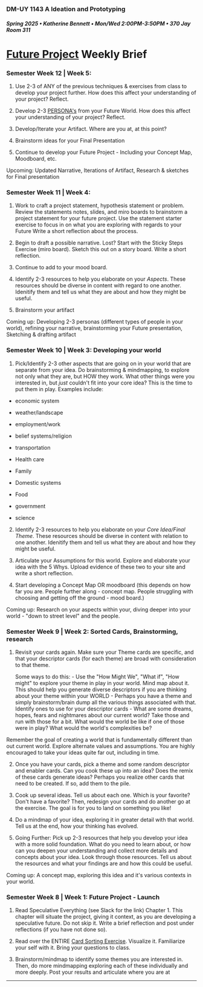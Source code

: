 ### DM-UY 1143 A Ideation and Prototyping
##### Spring 2025 • Katherine Bennett • Mon/Wed 2:00PM-3:50PM • 370 Jay Room 311

# [Future Project](Future.md) Weekly Brief


### Semester Week 12 | Week 5: 

1. Use 2-3 of ANY of the previous techniques & exercises from class to develop your project further. How does this affect your understanding of your project? Reflect.

2. Develop 2-3 [PERSONA's](Personas.md) from your Future World. How does this affect your understanding of your project? Reflect.

3. Develop/Iterate your Artifact. Where are you at, at this point?

4. Brainstorm ideas for your Final Presentation

5. Continue to develop your Future Project - Including your Concept Map, Moodboard, etc.

Upcoming: Updated Narrative, Iterations of Artifact, Research & sketches for Final presentation


### Semester Week 11 | Week 4: 

1. Work to craft a project statement, hypothesis statement or problem. Review the statements notes, slides, and miro boards to brainstorm a project statement for your future project. Use the statement starter exercise to focus in on what you are exploring with regards to your Future Write a short reflection about the process.

2. Begin to draft a possible narrative. Lost? Start with the Sticky Steps Exercise (miro board). Sketch this out on a story board. Write a short reflection.

3. Continue to add to your mood board.

4. Identify 2-3 resources to help you elaborate on your *Aspects*. These resources should be diverse in content with regard to one another. Idenitify them and tell us what they are about and how they might be useful.

5. Brainstorm your artifact

Coming up: Developing 2-3 personas (different types of people in your world), refining your narrative, brainstorming your Future presentation, Sketching & drafting artifact


### Semester Week 10 | Week 3: Developing your world

1. Pick/Identify 2-3 other aspects that are going on in your world that are separate from your idea. Do brainstorming & mindmapping, to explore not only what they are, but HOW they work. What other things were you interested in, but _just_ couldn't fit into your core idea? This is the time to put them in play. Examples include:

- economic system

- weather/landscape

- employment/work

- belief systems/religion

- transportation

- Health care

- Family

- Domestic systems

- Food

- government

- science


2. Identify 2-3 resources to help you elaborate on your *Core Idea/Final Theme*. These resources should be diverse in content with relation to one another. Idenitify them and tell us what they are about and how they might be useful.

3. Articulate your Assumptions for this world. Explore and elaborate your idea with the 5 Whys. Upload evidence of these two to your site and write a short reflection.

4. Start developing a Concept Map OR moodboard (this depends on how far you are. People further along - concept map. People struggling with choosing and getting off the ground - mood board.)

Coming up: Research on your aspects within your, diving deeper into your world - "down to street level" and the people.

### Semester Week 9 | Week 2: Sorted Cards, Brainstorming, research

1. Revisit your cards again. Make sure your Theme cards are specific, and that your descriptor cards (for each theme) are broad with consideration to that theme. 

	Some ways to do this:
		- Use the "How Might We", "What if", "How might" to explore your theme in play in your world. Mind map about it. This should help you generate diverse descriptors if you are thinking about your theme within your WORLD
		- Perhaps you have a theme and simply brainstorm/brain dump all the various things associated with that. Identify ones to use for your descriptor cards
		- What are some dreams, hopes, fears and nightmares about our current world? Take those and run with those for a bit. What would the world be like if one of those were in play? What would the world's complexities be?

Remember the goal of creating a world that is fundamentally different than out current world. Explore alternate values and assumptions. You are highly encouraged to take your ideas quite far out, including in time.

2. Once you have your cards, pick a theme and some random descriptor and enabler cards. Can you cook these up into an idea? Does the remix of these cards generate ideas? Perhaps you realize other cards that need to be created. If so, add them to the pile.

3. Cook up several ideas. Tell us about each one. Which is your favorite? Don't have a favorite? Then, redesign your cards and do another go at the exercise. The goal is for you to land on something you like!

4. Do a mindmap of your idea, exploring it in greater detail with that world. Tell us at the end, how your thinking has evolved.

5. Going Further: Pick up 2-3 resources that help you develop your idea with a more solid foundation. What do you need to learn about, or how can you deepen your understanding and collect more details and concepts about your idea. Look through those resources. Tell us about the resources and what your findings are and how this could be useful.

Coming up: A concept map, exploring this idea and it's various contexts in your world.


### Semester Week 8 | Week 1: Future Project - Launch

1. Read Speculative Everything (see Slack for the link) Chapter 1. This chapter will situate the project, giving it context, as you are developing a speculative future. Do not skip it. Write a brief reflection and post under reflections (if you have not done so).

2. Read over the ENTIRE [Card Sorting Exercise](cardSortingExercise.md). Visualize it. Familiarize your self with it. Bring your questions to class.

3. Brainstorm/mindmap to identify some themes you are interested in. Then, do more mindmapping exploring each of these individually and more deeply. Post your results and articulate where you are at




---

